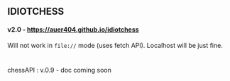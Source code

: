 ## IDIOTCHESS
#### v2.0 - https://auer404.github.io/idiotchess

Will not work in `file://` mode (uses fetch API). Localhost will be just fine.

#
chessAPI : v.0.9 - doc coming soon
